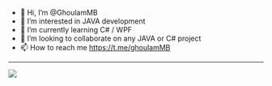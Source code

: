 - 👋 Hi, I’m @GhoulamMB
- 👀 I’m interested in JAVA development
- 🌱 I’m currently learning C# / WPF
- 💞️ I’m looking to collaborate on any JAVA or C# project
- 📫 How to reach me https://t.me/ghoulamMB
<hr>
<img src="https://github-readme-stats.vercel.app/api?username=GhoulamMB">
<!---
GhoulamMB/GhoulamMB is a ✨ special ✨ repository because its `README.md` (this file) appears on your GitHub profile.
You can click the Preview link to take a look at your changes.
--->
